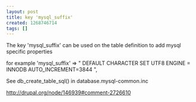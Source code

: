 ```yaml
---
layout: post
title: key 'mysql_suffix'
created: 1268746714
tags: []
---
```

The key 'mysql_suffix' can be used on the table definition to add mysql specific properties

for example
   'mysql_suffix' => " DEFAULT CHARACTER SET UTF8 ENGINE = INNODB AUTO_INCREMENT=3844 ",

See db_create_table_sql() in database.mysql-common.inc


http://drupal.org/node/146939#comment-2726610
